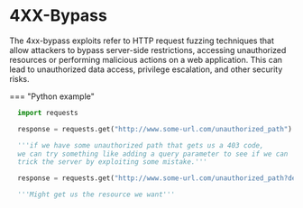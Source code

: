 
# 4XX-Bypass

The 4xx-bypass exploits refer to HTTP request fuzzing techniques that allow attackers to bypass server-side restrictions, accessing unauthorized resources or performing malicious actions on a web application. This can lead to unauthorized data access, privilege escalation, and other security risks.

=== "Python example"
  ```python
    import requests

    response = requests.get("http://www.some-url.com/unauthorized_path")

    '''if we have some unauthorized path that gets us a 403 code,
    we can try something like adding a query parameter to see if we can
    trick the server by exploiting some mistake.'''

    response = requests.get("http://www.some-url.com/unauthorized_path?debug=true")

    '''Might get us the resource we want'''
  ```
